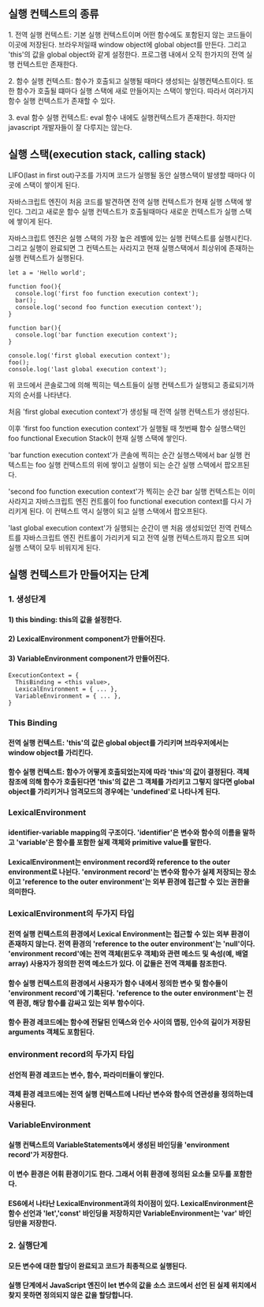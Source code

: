 <h2>실행 컨텍스트의 종류</h2>
<p>1. 전역 실행 컨텍스트: 기본 실행 컨텍스트이며 어떤 함수에도 포함된지 않는 코드들이 이곳에 저장된다. 브라우저일때 window object에 global object를 만든다. 그리고 'this'의 값을 global object와 같게 설정한다. 프로그램 내에서 오직 한가지의 전역 실행 컨텍스트만 존재한다.</p>
<p>2. 함수 실행 컨텍스트: 함수가 호출되고 실행될 때마다 생성되는 실행컨텍스트이다. 또한 함수가 호출될 떄마다 실행 스택에 새로 만들어지는 스택이 쌓인다. 따라서 여러가지 함수 실행 컨텍스트가 존재할 수 있다.</p>
<p>3. eval 함수 실행 컨텍스트: eval 함수 내에도 실행컨텍스트가 존재한다. 하지만 javascript 개발자들이 잘 다루지는 않는다.</p>

<h2>실행 스택(execution stack, calling stack)</h2>
<p>LIFO(last in first out)구조를 가지며 코드가 실행될 동안 실행스택이 발생할 때마다 이곳에 스택이 쌓이게 된다.</p>
<p>자바스크립트 엔진이 처음 코드를 발견하면 전역 실행 컨텍스트가 현재 실행 스택에 쌓인다. 그리고 새로운 함수 실행 컨텍스트가 호출될때마다 새로운 컨텍스트가 실행 스택에 쌓이게 된다.</p>
<p>자바스크립트 엔진은 실행 스택의 가장 높은 레벨에 있는 실행 컨텍스트를 실행시킨다. 그리고 실행이 완료되면 그 컨텍스트는 사라지고 현재 실행스택에서 최상위에 존재하는 실행 컨텍스트가 실행된다.</p>

~~~
let a = 'Hello world';

function foo(){
  console.log('first foo function execution context');
  bar();
  console.log('second foo function execution context');
}

function bar(){
  console.log('bar function execution context');
}

console.log('first global execution context');
foo();
console.log('last global execution context');
~~~

<p>위 코드에서 콘솔로그에 의해 찍히는 텍스트들이 실행 컨텍스트가 실행되고 종료되기까지의 순서를 나타낸다.</p>
<p>처음 'first global execution context'가 생성될 때 전역 실행 컨텍스트가 생성된다.</p>
<p>이후 'first foo function execution context'가 실행될 때 첫번째 함수 실행스택인 foo functional Execution Stack이 현재 실행 스택에 쌓인다.</p>
<p>'bar function execution context'가 콘솔에 찍히는 순간 실행스택에서 bar 실행 컨텍스트는 foo 실행 컨텍스트의 위에 쌓이고 실행이 되는 순간 실행 스택에서 팝오프된다.</p>
<p>'second foo function execution context'가 찍히는 순간 bar 실행 컨텍스트는 이미 사라지고 자바스크립트 엔진 컨트롤이 foo functional execution context를 다시 가리키게 된다. 이 컨텍스트 역시 실행이 되고 실행 스택에서 팝오프된다.</p>
<p>'last global execution context'가 실행되는 순간이 맨 처음 생성되었던 전역 컨텍스트를 자바스크립트 엔진 컨트롤이 가리키게 되고 전역 실행 컨텍스트까지 팝오프 되며 실행 스택이 모두 비워지게 된다.</p>

<h2>실행 컨텍스트가 만들어지는 단계</h2>
<h3>1. 생성단계</h3>
<h4>  1) this binding: this의 값을 설정한다.</h4>
<h4>  2) LexicalEnvironment component가 만들어진다.</h4>
<h4>  3) VariableEnvironment component가 만들어진다.</h4>

~~~
ExecutionContext = {
  ThisBinding = <this value>,
  LexicalEnvironment = { ... },
  VariableEnvironment = { ... },
}
~~~

<h3>This Binding</h3>
<h4>전역 실행 컨텍스트: 'this'의 값은 global object를 가리키며 브라우저에서는 window object를 가리킨다.</h4>
<h4>함수 실행 컨텍스트: 함수가 어떻게 호출되었는지에 따라 'this'의 값이 결정된다. 객체 참조에 의해 함수가 호출된다면 'this'의 값은 그 객체를 가리키고 그렇지 않다면 global object를 가리키거나 엄격모드의 경우에는 'undefined'로 나타나게 된다.</h4>

<h3>LexicalEnvironment</h3>
<h4>identifier-variable mapping의 구조이다. 'identifier'은 변수와 함수의 이름을 말하고 'variable'은 함수를 포함한 실제 객체와 primitive value를 말한다.</h4>
<h4>LexicalEnvironment는 environment record와  reference to the outer environment로 나뉜다. 'environment record'는 변수와 함수가 실제 저장되는 장소이고 'reference to the outer environment'는 외부 환경에 접근할 수 있는 권한을 의미한다.</h4>

<h3>LexicalEnvironment의 두가지 타입</h3>
<h4>전역 실행 컨텍스트의 환경에서 Lexical Environment는 접근할 수 있는 외부 환경이 존재하지 않는다. 전역 환경의 'reference to the outer environment'는 'null'이다. 'environment record'에는 전역 객체(윈도우 객체)와 관련 메소드 및 속성(예, 배열 array) 사용자가 정의한 전역 메소드가 있다. 이 값들은 전역 객체를 참조한다. </h4>
<h4>함수 실행 컨텍스트의 환경에서 사용자가 함수 내에서 정의한 변수 및 함수들이 'environment record'에 기록된다. 'reference to the outer environment'는 전역 환경, 해당 함수를 감싸고 있는 외부 함수이다.</h4>
<h4>함수 환경 레코드에는 함수에 전달된 인덱스와 인수 사이의 맵핑, 인수의 길이가 저장된 arguments 객체도 포함된다.</h4>

<h3>environment record의 두가지 타입</h3>
<h4>선언적 환경 레코드는 변수, 함수, 파라미터들이 쌓인다.</h4>
<h4>객체 환경 레코드에는 전역 실행 컨텍스트에 나타난 변수와 함수의 연관성을 정의하는데 사용된다.</h4>

<h3>VariableEnvironment</h3>
<h4>실행 컨텍스트의 VariableStatements에서 생성된 바인딩을 'environment record'가 저장한다.</h4>
<h4>이 변수 환경은 어휘 환경이기도 한다. 그래서 어휘 환경에 정의된 요소들 모두를 포함한다.</h4>
<h4>ES6에서 나타난 LexicalEnvironment과의 차이점이 있다. LexicalEnvironment은 함수 선언과 'let','const' 바인딩을 저장하지만 VariableEnvironment는 'var' 바인딩만을 저장한다.</h4>

<h3>2. 실행단계</h3>
<h4>모든 변수에 대한 할당이 완료되고 코드가 최종적으로 실행된다.</h4>
<h4>실행 단계에서 JavaScript 엔진이 let 변수의 값을 소스 코드에서 선언 된 실제 위치에서 찾지 못하면 정의되지 않은 값을 할당합니다.</h4>

